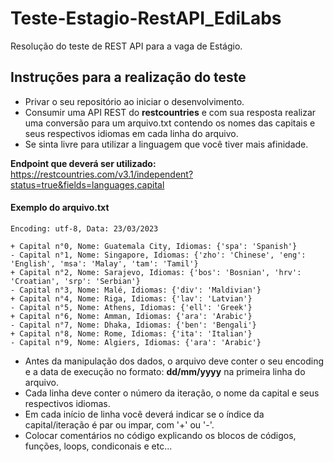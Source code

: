 # Teste-Estagio-RestAPI_EdiLabs
Resolução do teste de REST API para a vaga de Estágio.

## Instruções para a realização do teste
* Privar o seu repositório ao iniciar o desenvolvimento.
* Consumir uma API REST do **restcountries** e com sua resposta realizar uma conversão para um arquivo.txt contendo os nomes das capitais e seus respectivos idiomas em cada linha do arquivo.
* Se sinta livre para utilizar a linguagem que você tiver mais afinidade.

**Endpoint que deverá ser utilizado:** https://restcountries.com/v3.1/independent?status=true&fields=languages,capital

#### **Exemplo do arquivo.txt** 

```
Encoding: utf-8, Data: 23/03/2023

+ Capital n°0, Nome: Guatemala City, Idiomas: {'spa': 'Spanish'}
- Capital n°1, Nome: Singapore, Idiomas: {'zho': 'Chinese', 'eng': 'English', 'msa': 'Malay', 'tam': 'Tamil'}
+ Capital n°2, Nome: Sarajevo, Idiomas: {'bos': 'Bosnian', 'hrv': 'Croatian', 'srp': 'Serbian'}
- Capital n°3, Nome: Malé, Idiomas: {'div': 'Maldivian'}
+ Capital n°4, Nome: Riga, Idiomas: {'lav': 'Latvian'}
- Capital n°5, Nome: Athens, Idiomas: {'ell': 'Greek'}
+ Capital n°6, Nome: Amman, Idiomas: {'ara': 'Arabic'}
- Capital n°7, Nome: Dhaka, Idiomas: {'ben': 'Bengali'}
+ Capital n°8, Nome: Rome, Idiomas: {'ita': 'Italian'}
- Capital n°9, Nome: Algiers, Idiomas: {'ara': 'Arabic'}
```
* Antes da manipulação dos dados, o arquivo deve conter o seu encoding e a data de execução no formato: **dd/mm/yyyy** na primeira linha do arquivo.
* Cada linha deve conter o número da iteração, o nome da capital e seus respectivos idiomas.
* Em cada início de linha você deverá indicar se o índice da capital/iteração é par ou impar, com '+' ou '-'.
* Colocar comentários no código explicando os blocos de códigos, funções, loops, condiconais e etc...
